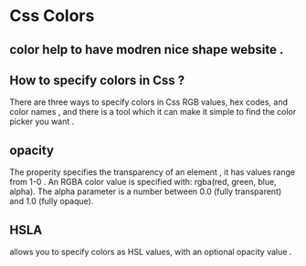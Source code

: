 # Css Colors

 ## color help to have modren nice shape website .

 ## How to specify colors in Css ?
 There are three ways to specify colors in Css RGB values, hex codes, and color names , and there is a tool which it can make it simple to find the color picker you want .

  
  ## opacity
  
  The properity specifies the transparency of an element , it has values range from 1-0 .
An RGBA color value is specified with: rgba(red, green, blue, alpha). The alpha parameter is a number between 0.0 (fully transparent) and 1.0 (fully opaque).

## HSLA

allows you to specify colors as HSL values, with an optional opacity value .
